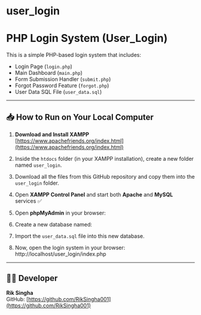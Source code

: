 # user_login

# PHP Login System (User_Login)

This is a simple PHP-based login system that includes:
- Login Page (`login.php`)
- Main Dashboard (`main.php`)
- Form Submission Handler (`submit.php`)
- Forgot Password Feature (`forgot.php`)
- User Data SQL File (`user_data.sql`)

---

## 📥 How to Run on Your Local Computer

1. **Download and Install XAMPP**  
   [https://www.apachefriends.org/index.html](https://www.apachefriends.org/index.html)

2. Inside the `htdocs` folder (in your XAMPP installation), create a new folder named `user_login`.

3. Download all the files from this GitHub repository and copy them into the `user_login` folder.

4. Open **XAMPP Control Panel** and start both **Apache** and **MySQL** services ✅

5. Open **phpMyAdmin** in your browser:

6. Create a new database named:

7. Import the `user_data.sql` file into this new database.

8. Now, open the login system in your browser:
 http://localhost/user_login/index.php

---

## 🙋‍♂️ Developer

**Rik Singha**  
GitHub: [https://github.com/RikSingha001](https://github.com/RikSingha001)

